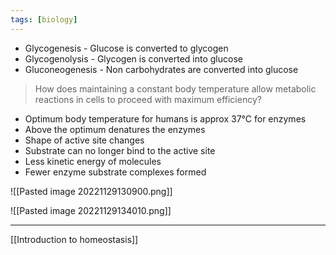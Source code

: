 ```yaml
---
tags: [biology]
---
```

- Glycogenesis - Glucose is converted to glycogen
- Glycogenolysis - Glycogen is converted into glucose
- Gluconeogenesis - Non carbohydrates are converted into glucose

>How does maintaining a constant body temperature allow metabolic reactions in cells to proceed with maximum efficiency?

- Optimum body temperature for humans is approx 37°C for enzymes
- Above the optimum denatures the enzymes
- Shape of active site changes
- Substrate can no longer bind to the active site
- Less kinetic energy of molecules
- Fewer enzyme substrate complexes formed

![[Pasted image 20221129130900.png]]

![[Pasted image 20221129134010.png]]

---
[[Introduction to homeostasis]]
